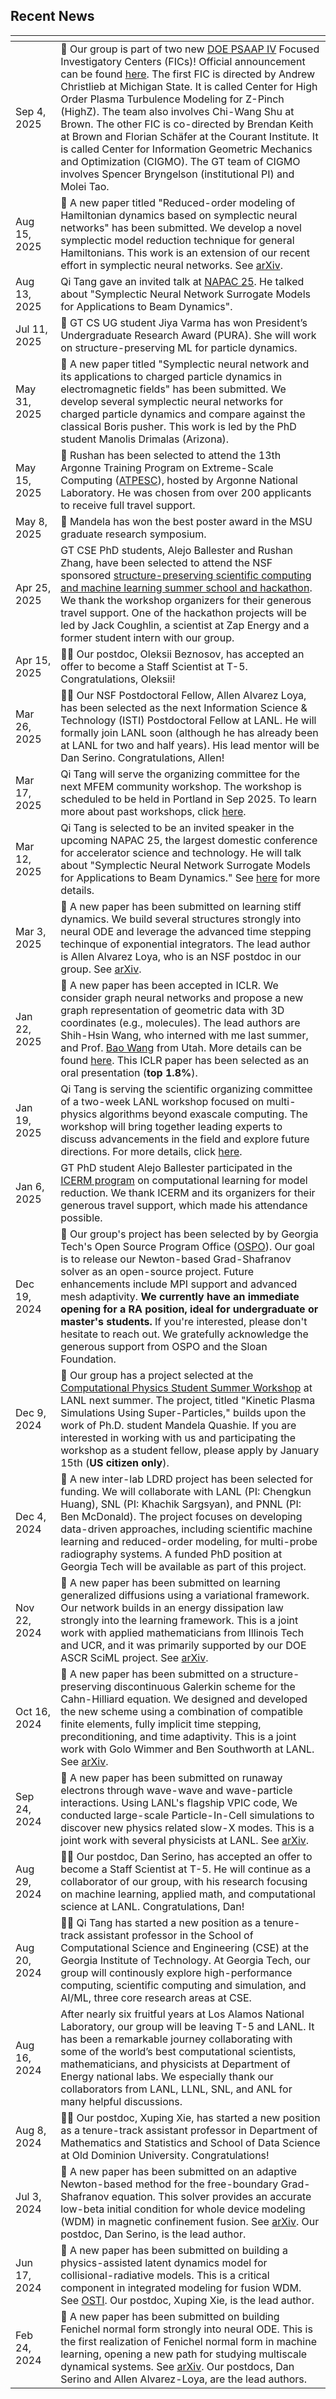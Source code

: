 ## Recent News

<img width=280px, style="margin:-10px"> | |
------------ | -----------------------------------------------------------------
Sep 4, 2025 | 📢 Our group is part of two new [DOE PSAAP IV](https://psaap.llnl.gov/) Focused Investigatory Centers (FICs)! Official announcement can be found [here](https://www.energy.gov/nnsa/articles/nnsa-announces-selection-next-round-predictive-science-academic-alliance-program). The first FIC is directed by Andrew Christlieb at Michigan State. It is called Center for High Order Plasma Turbulence Modeling for Z-Pinch (HighZ). The team also involves Chi-Wang Shu at Brown. The other FIC is co-directed by Brendan Keith at Brown and Florian Schäfer at the Courant Institute. It is called Center for Information Geometric Mechanics and Optimization (CIGMO). The GT team of CIGMO involves Spencer Bryngelson (institutional PI) and Molei Tao.
Aug 15, 2025 | 🚀 A new paper titled "Reduced-order modeling of Hamiltonian dynamics based on symplectic neural networks" has been submitted. We develop a novel symplectic model reduction technique for general Hamiltonians. This work is an extension of our recent effort in symplectic neural networks. See [arXiv](https://arxiv.org/abs/2508.11911).
Aug 13, 2025 | Qi Tang gave an invited talk at [NAPAC 25](https://events.slac.stanford.edu/napac25/scientific-program/invited-program). He talked about "Symplectic Neural Network Surrogate Models for Applications to Beam Dynamics".
Jul 11, 2025 | 🎉 GT CS UG student Jiya Varma has won President’s Undergraduate Research Award (PURA). She will work on structure-preserving ML for particle dynamics.
May 31, 2025 | 🚀 A new paper titled "Symplectic neural network and its applications to charged particle dynamics in electromagnetic fields" has been submitted. We develop several symplectic neural networks for charged particle dynamics and compare against the classical Boris pusher. This work is led by the PhD student Manolis Drimalas (Arizona).
May 15, 2025 | 🎉 Rushan has been selected to attend the 13th Argonne Training Program on Extreme-Scale Computing ([ATPESC](https://extremecomputingtraining.anl.gov/)), hosted by Argonne National Laboratory. He was chosen from over 200 applicants to receive full travel support.
May 8, 2025  | 🎉 Mandela has won the best poster award in the MSU graduate research symposium.
Apr 25, 2025 | GT CSE PhD students, Alejo Ballester and Rushan Zhang, have been selected to attend the NSF sponsored [structure-preserving scientific computing and machine learning summer school and hackathon](https://sites.google.com/view/crg-spd/events/seattle-2025). We thank the workshop organizers for their generous travel support. One of the hackathon projects will be led by Jack Coughlin, a scientist at Zap Energy and a former student intern with our group.
Apr 15, 2025 | 🎉🎊 Our postdoc, Oleksii Beznosov, has accepted an offer to become a Staff Scientist at T-5. Congratulations, Oleksii!
Mar 26, 2025 | 🎉🎊 Our NSF Postdoctoral Fellow, Allen Alvarez Loya, has been selected as the next Information Science & Technology (ISTI) Postdoctoral Fellow at LANL. He will formally join LANL soon (although he has already been at LANL for two and half years). His lead mentor will be Dan Serino. Congratulations, Allen! 
Mar 17, 2025 | Qi Tang will serve the organizing committee for the next MFEM community workshop. The workshop is scheduled to be held in Portland in Sep 2025. To learn more about past workshops, click [here](https://mfem.org/workshop/). 
Mar 12, 2025 | Qi Tang is selected to be an invited speaker in the upcoming NAPAC 25, the largest domestic conference for accelerator science and technology. He will talk about "Symplectic Neural Network Surrogate Models for Applications to Beam Dynamics." See [here](https://events.slac.stanford.edu/napac25/scientific-program/invited-program) for more details. 
Mar 3, 2025 | 🚀 A new paper has been submitted on learning stiff dynamics. We build several structures strongly into neural ODE and leverage the advanced time stepping techinque of exponential integrators. The lead author is Allen Alvarez Loya, who is an NSF postdoc in our group. See [arXiv](https://arxiv.org/abs/2503.01775).
Jan 22, 2025 | 🚀 A new paper has been accepted in ICLR. We consider graph neural networks and propose a new graph representation of geometric data with 3D coordinates (e.g., molecules). The lead authors are Shih-Hsin Wang, who interned with me last summer, and Prof. [Bao Wang](https://www.math.utah.edu/~bwang/index.html) from Utah. More details can be found [here](https://openreview.net/forum?id=OIvg3MqWX2). This ICLR paper has been selected as an oral presentation (**top 1.8%**).
Jan 19, 2025 | Qi Tang is serving the scientific organizing committee of a two-week LANL workshop focused on multi-physics algorithms beyond exascale computing. The workshop will bring together leading experts to discuss advancements in the field and explore future directions. For more details, click [here](https://sites.google.com/msu.edu/modeling-beyond-moore/home). 
Jan 6, 2025  | GT PhD student Alejo Ballester participated in the [ICERM program](https://icerm.brown.edu/program/topical_workshop/tw-25-clmr) on computational learning for model reduction. We thank ICERM and its organizers for their generous travel support, which made his attendance possible.
Dec 19, 2024 | 🎉 Our group's project has been selected by by Georgia Tech's Open Source Program Office ([OSPO](https://ospo.cc.gatech.edu/)). Our goal is to release our Newton-based Grad-Shafranov solver as an open-source project. Future enhancements include MPI support and advanced mesh adaptivity. **We currently have an immediate opening for a RA position, ideal for undergraduate or master's students.** If you're interested, please don't hesitate to reach out. We gratefully acknowledge the generous support from OSPO and the Sloan Foundation.
Dec 9, 2024 | 🎉 Our group has a project selected at the [Computational Physics Student Summer Workshop](https://www.lanl.gov/engage/collaboration/internships/summer-schools/computational-physics-student-summer-workshop) at LANL next summer. The project, titled "Kinetic Plasma Simulations Using Super-Particles," builds upon the work of Ph.D. student Mandela Quashie. If you are interested in working with us and participating the workshop as a student fellow, please apply by January 15th (**US citizen only**).
Dec 4, 2024 | 🎉 A new inter-lab LDRD project has been selected for funding. We will collaborate with LANL (PI: Chengkun Huang), SNL (PI: Khachik Sargsyan), and PNNL (PI: Ben McDonald). The project focuses on developing data-driven approaches, including scientific machine learning and reduced-order modeling, for multi-probe radiography systems. A funded PhD position at Georgia Tech will be available as part of this project.
Nov 22, 2024 | 🚀 A new paper has been submitted on learning generalized diffusions using a variational framework. Our network builds in an energy dissipation law strongly into the learning framework. This is a joint work with applied mathematicians from Illinois Tech and UCR, and it was primarily supported by our DOE ASCR SciML project. See [arXiv](https://arxiv.org/abs/2412.04480). 
Oct 16, 2024 | 🚀 A new paper has been submitted on a structure-preserving discontinuous Galerkin scheme for the Cahn-Hilliard equation. We designed and developed the new scheme using a combination of compatible finite elements, fully implicit time stepping, preconditioning, and time adaptivity. This is a joint work with Golo Wimmer and Ben Southworth at LANL. See [arXiv](https://arxiv.org/abs/2410.13087).
Sep 24, 2024 | 🚀 A new paper has been submitted on runaway electrons through wave-wave and wave-particle interactions. Using LANL's flagship VPIC code, We conducted large-scale Particle-In-Cell simulations to discover new physics related slow-X modes. This is a joint work with several physicists at LANL. See [arXiv](https://arxiv.org/abs/2409.15830).
Aug 29, 2024 | 🎉🎊 Our postdoc, Dan Serino, has accepted an offer to become a Staff Scientist at T-5. He will continue as a collaborator of our group, with his research focusing on machine learning, applied math, and computational science at LANL. Congratulations, Dan!
Aug 20, 2024 | 🎉🎊 Qi Tang has started a new position as a tenure-track assistant professor in the School of Computational Science and Engineering (CSE) at the Georgia Institute of Technology. At Georgia Tech, our group will continously explore high-performance computing, scientific computing and simulation, and AI/ML, three core research areas at CSE.
Aug 16, 2024  | After nearly six fruitful years at Los Alamos National Laboratory, our group will be leaving T-5 and LANL. It has been a remarkable journey collaborating with some of the world’s best computational scientists, mathematicians, and physicists at Department of Energy national labs. We especially thank our collaborators from LANL, LLNL, SNL, and ANL for many helpful discussions.
Aug 8, 2024 | 🎉🎊 Our postdoc, Xuping Xie, has started a new position as a tenure-track assistant professor in Department of Mathematics and Statistics and School of Data Science at Old Dominion University. Congratulations!
Jul 3, 2024 | 🚀 A new paper has been submitted on an adaptive Newton-based method for the free-boundary Grad-Shafranov equation. This solver provides an accurate low-beta initial condition for whole device modeling (WDM) in magnetic confinement fusion. See [arXiv](https://arxiv.org/abs/2407.03499). Our postdoc, Dan Serino, is the lead author.
Jun 17, 2024 | 🚀 A new paper has been submitted on building a physics-assisted latent dynamics model for collisional-radiative models. This is a critical component in integrated modeling for fusion WDM. See [OSTI](https://www.osti.gov/biblio/2377685/). Our postdoc, Xuping Xie, is the lead author.
Feb 24, 2024 | 🚀 A new paper has been submitted  on building Fenichel normal form strongly into neural ODE. This is the first realization of Fenichel normal form in machine learning, opening a new path for studying multiscale dynamical systems. See [arXiv](https://arxiv.org/abs/2402.15839).  Our postdocs, Dan Serino and Allen Alvarez-Loya, are the lead authors.
